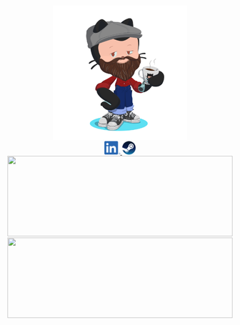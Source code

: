 <div align='center'>
    <img src="https://raw.githubusercontent.com/milocosta/milocosta/main/miloctocat2.png" width="300"/>
</div>

<div align='center'>
    <a href="https://www.linkedin.com/in/camilo-costa-072a1336/" target="_blank"><img height="30" src="https://raw.githubusercontent.com/milocosta/milocosta/main/in.png"/>
    <a href="https://steamcommunity.com/id/milocosta/" target="_blank"><img height="30" src="https://raw.githubusercontent.com/milocosta/milocosta/main/steam.png"/>
</div>

<div float='left'>
    <a href="https://github.com/milocosta">
    <img height="180em" width="100%" src="https://github-readme-stats.vercel.app/api?username=milocosta&theme=react&show_icons=true&&include_all_commits=true&count_private=true"/>
    <img height="180em" width="100%"src="https://github-readme-stats.vercel.app/api/top-langs/?username=milocosta&theme=react&layout=compact&langs_count=5"/>
</div>

<!--p align='center'>
    <img src="https://raw.githubusercontent.com/milocosta/milocosta/main/miloctocat2.png" width="300"/>
</p-->

<!--p align='center'>
    <a href="https://www.linkedin.com/in/camilo-costa-072a1336/" target="_blank"><img height="30" src="https://raw.githubusercontent.com/milocosta/milocosta/main/in.png"></a>
    <a href="https://steamcommunity.com/id/milocosta/" target="_blank"><img height="30" src="https://raw.githubusercontent.com/milocosta/milocosta/main/steam.png"></a>
    <a href="https://discord.com/users/551810246587318272/" target="_blank"><img height="30" src="https://raw.githubusercontent.com/milocosta/milocosta/main/discord.png"></a> comentar
    <a href="http://lattes.cnpq.br/7677595601047677" target="_blank"><img height="30" src="https://raw.githubusercontent.com/milocosta/milocosta/main/lattes.svg"></a> comentar
</p-->

<!-- 
[![Github stats](https://github-readme-stats.vercel.app/api?username=milocosta&theme=react&show_icons=true&&include_all_commits=true&count_private=true)](https://github.com/anuraghazra/github-readme-stats)
-->
<!--
[![Top Langs](https://github-readme-stats.vercel.app/api/top-langs/?username=milocosta&theme=react&layout=compact)](https://github.com/anuraghazra/github-readme-stats) -->

<!--[![Wakatime stats](https://github-readme-stats.vercel.app/api/wakatime?username=milocosta&theme=react&layout=compact)](https://github.com/anuraghazra/github-readme-stats)/-->
